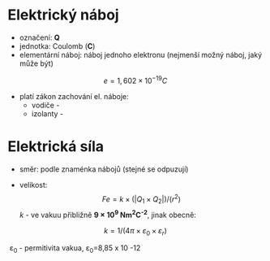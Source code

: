 # Elektrický náboj

- označení: **Q**
- jednotka: Coulomb (**C**)
- elementární náboj: náboj jednoho elektronu (nejmenší možný náboj, jaký může být)

$$
e = 1,602 × 10^{-19} C
$$

- platí zákon zachování el. náboje:
  - vodiče - 
  - izolanty - 

# Elektrická síla

- směr: podle znaménka nábojů (stejné se odpuzují)

- velikost: 
  $$
  Fe=k × (|Q_1 × Q_2|)/(r^2)
  $$
  *k* - ve vakuu přibližně **9 × 10<sup>9</sup> Nm<sup>2</sup>C<sup>-2</sup>**, jinak obecně:

$$
k=1/(4π × ε_0 × ε_r)
$$

​		ε<sub>0</sub> - permitivita vakua, ε<sub>0</sub>=8,85 x 10 -12

